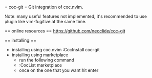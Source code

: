 
= coc-git =
Git integration of coc.nvim.

Note: many useful features not implemented, it's recommended to use plugin like vim-fugitive at the same time.

== online resources ==
https://github.com/neoclide/coc-git

== installing ==
* installing using coc.nvim
	:CocInstall coc-git
* installing using marketplace
	- run the following command
	- :CocList marketplace
	- once on the one that you want hit enter

